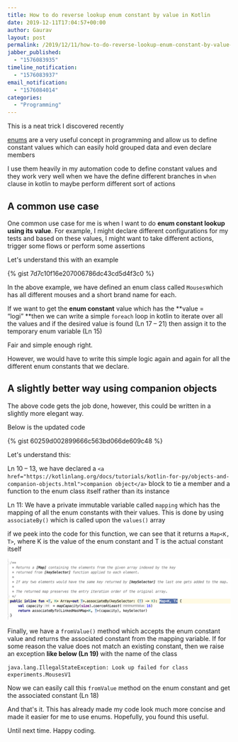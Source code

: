 ```yaml
---
title: How to do reverse lookup enum constant by value in Kotlin
date: 2019-12-11T17:04:57+00:00
author: Gaurav
layout: post
permalink: /2019/12/11/how-to-do-reverse-lookup-enum-constant-by-value-in-kotlin/
jabber_published:
  - "1576083935"
timeline_notification:
  - "1576083937"
email_notification:
  - "1576084014"
categories:
  - "Programming"
---
```


This is a neat trick I discovered recently

[enums](https://kotlinlang.org/docs/reference/enum-classes.html) are a very useful concept in
programming and allow us to define constant values which can easily hold grouped data and even
declare members

I use them heavily in my automation code to define constant values and they work very well when we
have the define different branches in `when` clause in kotlin to maybe perform different sort of
actions

## A common use case

One common use case for me is when I want to do **enum constant lookup using its value**. For
example, I might declare different configurations for my tests and based on these values, I might
want to take different actions, trigger some flows or perform some assertions

Let's understand this with an example

{% gist 7d7c10f16e207006786dc43cd5d4f3c0 %}

In the above example, we have defined an enum class called `Mouses`which has all different mouses
and a short brand name for each.

If we want to get the **enum constant** value which has the **value = &#8220;logi&#8221; **then we
can write a simple `foreach` loop in kotlin to iterate over all the values and if the desired value
is found (Ln 17 &#8211; 21) then assign it to the temporary enum variable (Ln 15)

Fair and simple enough right.

However, we would have to write this simple logic again and again for all the different enum
constants that we declare.

## A slightly better way using companion objects

The above code gets the job done, however, this could be written in a slightly more elegant way.

Below is the updated code

{% gist 60259d002899666c563bd066de609c48 %}

Let's understand this:

Ln 10 &#8211; 13, we have declared a
`<a href="https://kotlinlang.org/docs/tutorials/kotlin-for-py/objects-and-companion-objects.html">companion object</a>`
block to tie a member and a function to the enum class itself rather than its instance

Ln 11: We have a private immutable variable called `mapping` which has the mapping of all the enum
constants with their values. This is done by using `associateBy()` which is called upon the
`values()` array

if we peek into the code for this function, we can see that it returns a `Map<K, T>`, where K is the
value of the enum constant and T is the actual constant itself

![](/assets/images/wp-content/uploads/2019/12/screenshot-2019-12-11-at-10.33.57-pm.png)

Finally, we have a `fromValue()` method which accepts the enum constant value and returns the
associated constant from the mapping variable. If for some reason the value does not match an
existing constant, then we raise an exception **like below (Ln 19)** with the name of the class

```text
java.lang.IllegalStateException: Look up failed for class experiments.MousesV1
```

Now we can easily call this `fromValue` method on the enum constant and get the associated constant
(Ln 18)

And that's it. This has already made my code look much more concise and made it easier for me to use
enums. Hopefully, you found this useful.

Until next time. Happy coding.
